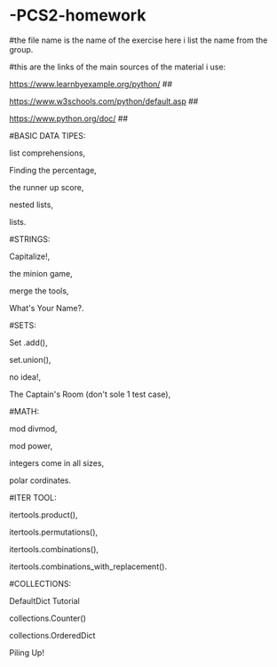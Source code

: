 # -PCS2-homework

#the file name is the name of the exercise here i list the name from the group.

#this are the links of the main sources of the material i use:

  https://www.learnbyexample.org/python/ ##
  
  https://www.w3schools.com/python/default.asp ##
  
  https://www.python.org/doc/ ##
  
#BASIC DATA TIPES:

  list comprehensions,
  
  Finding the percentage,
  
  the runner up score,
  
  nested lists,
  
  lists.
  
#STRINGS:

  Capitalize!,
  
  the minion game,
  
  merge the tools,
  
  What's Your Name?.
  
#SETS:

Set .add(),

set.union(),

no idea!,

The Captain's Room (don't sole 1 test case),

#MATH:

mod divmod,

mod power,

integers come in all sizes,

polar cordinates.

#ITER TOOL:

itertools.product(),

itertools.permutations(),

itertools.combinations(),

itertools.combinations_with_replacement().

#COLLECTIONS:

DefaultDict Tutorial

collections.Counter()

collections.OrderedDict

Piling Up!

